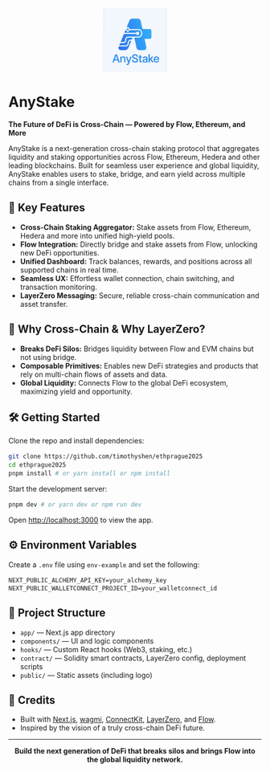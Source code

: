 <p align="center">
  <img src="public/logo.png" alt="AnyStake Logo" width="128"/>
</p>

# AnyStake

**The Future of DeFi is Cross-Chain — Powered by Flow, Ethereum, and More**

AnyStake is a next-generation cross-chain staking protocol that aggregates liquidity and staking opportunities across Flow, Ethereum, Hedera and other leading blockchains. Built for seamless user experience and global liquidity, AnyStake enables users to stake, bridge, and earn yield across multiple chains from a single interface.

## 🚀 Key Features
- **Cross-Chain Staking Aggregator:** Stake assets from Flow, Ethereum, Hedera and more into unified high-yield pools.
- **Flow Integration:** Directly bridge and stake assets from Flow, unlocking new DeFi opportunities.
- **Unified Dashboard:** Track balances, rewards, and positions across all supported chains in real time.
- **Seamless UX:** Effortless wallet connection, chain switching, and transaction monitoring.
- **LayerZero Messaging:** Secure, reliable cross-chain communication and asset transfer.

## 🌉 Why Cross-Chain & Why LayerZero?
- **Breaks DeFi Silos:** Bridges liquidity between Flow and EVM chains but not using bridge.
- **Composable Primitives:** Enables new DeFi strategies and products that rely on multi-chain flows of assets and data.
- **Global Liquidity:** Connects Flow to the global DeFi ecosystem, maximizing yield and opportunity.

## 🛠️ Getting Started

Clone the repo and install dependencies:

```bash
git clone https://github.com/timothyshen/ethprague2025
cd ethprague2025
pnpm install # or yarn install or npm install
```

Start the development server:

```bash
pnpm dev # or yarn dev or npm run dev
```

Open [http://localhost:3000](http://localhost:3000) to view the app.

## ⚙️ Environment Variables

Create a `.env` file using  `env-example` and set the following:

```
NEXT_PUBLIC_ALCHEMY_API_KEY=your_alchemy_key
NEXT_PUBLIC_WALLETCONNECT_PROJECT_ID=your_walletconnect_id
```

## 📝 Project Structure
- `app/` — Next.js app directory
- `components/` — UI and logic components
- `hooks/` — Custom React hooks (Web3, staking, etc.)
- `contract/` — Solidity smart contracts, LayerZero config, deployment scripts
- `public/` — Static assets (including logo)

## 🤝 Credits
- Built with [Next.js](https://nextjs.org/), [wagmi](https://wagmi.sh/), [ConnectKit](https://connectkit.dev/), [LayerZero](https://layerzero.network/), and [Flow](https://www.flow.com/).
- Inspired by the vision of a truly cross-chain DeFi future.

---

<p align="center">
  <b>Build the next generation of DeFi that breaks silos and brings Flow into the global liquidity network.</b>
</p>
